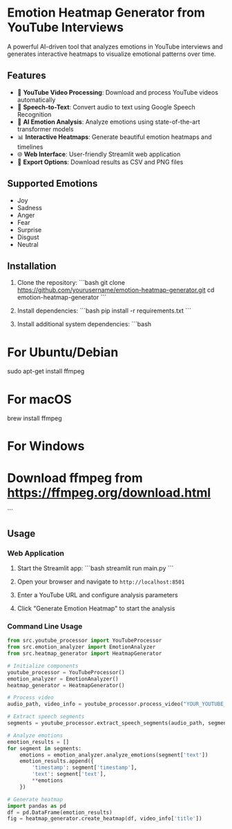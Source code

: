 # Emotion Heatmap Generator from YouTube Interviews

A powerful AI-driven tool that analyzes emotions in YouTube interviews and generates interactive heatmaps to visualize emotional patterns over time.

## Features

- 🎥 **YouTube Video Processing**: Download and process YouTube videos automatically
- 🎤 **Speech-to-Text**: Convert audio to text using Google Speech Recognition
- 🤖 **AI Emotion Analysis**: Analyze emotions using state-of-the-art transformer models
- 📊 **Interactive Heatmaps**: Generate beautiful emotion heatmaps and timelines
- 🌐 **Web Interface**: User-friendly Streamlit web application
- 💾 **Export Options**: Download results as CSV and PNG files

## Supported Emotions

- Joy
- Sadness
- Anger
- Fear
- Surprise
- Disgust
- Neutral

## Installation

1. Clone the repository:
\`\`\`bash
git clone https://github.com/yourusername/emotion-heatmap-generator.git
cd emotion-heatmap-generator
\`\`\`

2. Install dependencies:
\`\`\`bash
pip install -r requirements.txt
\`\`\`

3. Install additional system dependencies:
\`\`\`bash
# For Ubuntu/Debian
sudo apt-get install ffmpeg

# For macOS
brew install ffmpeg

# For Windows
# Download ffmpeg from https://ffmpeg.org/download.html
\`\`\`

## Usage

### Web Application

1. Start the Streamlit app:
\`\`\`bash
streamlit run main.py
\`\`\`

2. Open your browser and navigate to `http://localhost:8501`

3. Enter a YouTube URL and configure analysis parameters

4. Click "Generate Emotion Heatmap" to start the analysis

### Command Line Usage

```python
from src.youtube_processor import YouTubeProcessor
from src.emotion_analyzer import EmotionAnalyzer
from src.heatmap_generator import HeatmapGenerator

# Initialize components
youtube_processor = YouTubeProcessor()
emotion_analyzer = EmotionAnalyzer()
heatmap_generator = HeatmapGenerator()

# Process video
audio_path, video_info = youtube_processor.process_video("YOUR_YOUTUBE_URL")

# Extract speech segments
segments = youtube_processor.extract_speech_segments(audio_path, segment_duration=30)

# Analyze emotions
emotion_results = []
for segment in segments:
    emotions = emotion_analyzer.analyze_emotions(segment['text'])
    emotion_results.append({
        'timestamp': segment['timestamp'],
        'text': segment['text'],
        **emotions
    })

# Generate heatmap
import pandas as pd
df = pd.DataFrame(emotion_results)
fig = heatmap_generator.create_heatmap(df, video_info['title'])

